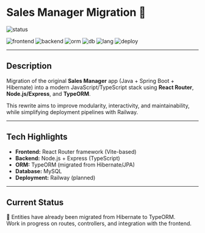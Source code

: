 # Sales Manager Migration 🚧

![status](https://img.shields.io/badge/status-Work_in_progress-FFA500?style=for-the-badge&labelColor=222)

![frontend](https://img.shields.io/badge/frontend-React_Router-61DAFB?labelColor=222&logo=react&logoColor=61DAFB)
![backend](https://img.shields.io/badge/backend-Node.js%2FExpress-339933?labelColor=222&logo=node.js&logoColor=339933)
![orm](https://img.shields.io/badge/ORM-TypeORM-DD0031?labelColor=222)
![db](https://img.shields.io/badge/Database-MySQL-4479A1?labelColor=222&logo=mysql&logoColor=4479A1)
![lang](https://img.shields.io/badge/Language-TypeScript-3178C6?labelColor=222&logo=typescript&logoColor=3178C6)
![deploy](https://img.shields.io/badge/Deploy-Railway-0B0D0E?labelColor=222)

---

## Description
Migration of the original **Sales Manager** app (Java + Spring Boot + Hibernate) into a modern JavaScript/TypeScript stack using **React Router**, **Node.js/Express**, and **TypeORM**.

This rewrite aims to improve modularity, interactivity, and maintainability, while simplifying deployment pipelines with Railway.

---

## Tech Highlights
- **Frontend:** React Router framework (Vite-based)  
- **Backend:** Node.js + Express (TypeScript)  
- **ORM:** TypeORM (migrated from Hibernate/JPA)  
- **Database:** MySQL  
- **Deployment:** Railway (planned)  

---

## Current Status
🚧 Entities have already been migrated from Hibernate to TypeORM.  
Work in progress on routes, controllers, and integration with the frontend.
